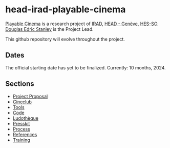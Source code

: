 # head-irad-playable-cinema
[Playable Cinema](https://www.hesge.ch/head/projets/2024/institut%20de%20recherche%20en%20art%20et%20en%20design%2Cresearch/all) is a research project of [IRAD](https://www.hesge.ch/head/en/programs-research/research), [HEAD - Genève](http://head-geneve.ch), [HES-SO](https://www.hes-so.ch/accueil). [Douglas Edric Stanley](http://abstractmachine.net/biography) is the Project Lead.

This github repository will evolve throughout the project.

## Dates
The official starting date has yet to be finalized. Currently: 10 months, 2024.

## Sections
- [Project Proposal](proposal/)
- [Cineclub](cineclub/)
- [Tools](tools/)
- [Code](code/)
- [Ludothèque](ludotheque/)
- [Presskit](press/)
- [Process](process/)
- [References](references/)
- [Training](training/)